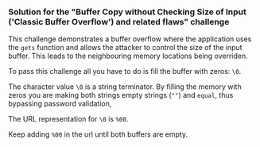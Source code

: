 ### Solution for the "Buffer Copy without Checking Size of Input ('Classic Buffer Overflow') and related flaws" challenge

This challenge demonstrates a buffer overflow where the application uses the `gets` function and allows the attacker to control the size of the input buffer. This leads to the neighbouring memory locations being overriden.

To pass this challenge all you have to do is fill the buffer with zeros: `\0`. 

The character value `\0` is a string terminator. By filling the memory with zeros you are making both strings empty strings (`""`) and `equal`, thus bypassing password validation, 

The URL representation for `\0` is `%00`.

Keep adding `%00` in the url until both buffers are empty.